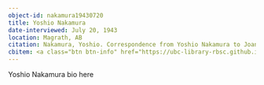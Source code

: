```yaml
---
object-id: nakamura19430720
title: Yoshio Nakamura
date-interviewed: July 20, 1943
location: Magrath, AB
citation: Nakamura, Yoshio. Correspondence from Yoshio Nakamura to Joan Gillis. 20 July 1943. RBSC-ARC-1786-02-39. Joan Gillis fonds. University of British Columbia Library Rare Books and Special Collections, Vancouver, Canada.
cbitem: <a class="btn btn-info" href="https://ubc-library-rbsc.github.io/gillis-2021/item.html?id=gillis008">View Item</a>
---
```


Yoshio Nakamura bio here
